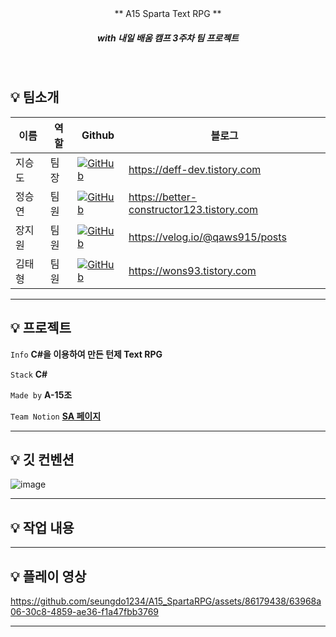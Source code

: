 
<br/>
<br/>

<p align="center"> ** A15 Sparta Text RPG **  </p>

##### <p align="center"> <b> _with 내일 배움 캠프 3주차 팀 프로젝트_ </b>


<br/>

## :bulb: 팀소개
| 이름  | 역할  |Github|블로그|
|-----|-----|---|---|
| 지승도 | 팀장  |<a href="https://github.com/seungdo1234">![GitHub](https://img.shields.io/badge/github-%23121011.svg?style=for-the-badge&logo=github&logoColor=white)</a>|https://deff-dev.tistory.com
| 정승연 | 팀원 |<a href="https://github.com/Charen523">![GitHub](https://img.shields.io/badge/github-%23121011.svg?style=for-the-badge&logo=github&logoColor=white)</a>|https://better-constructor123.tistory.com
| 장지원 | 팀원|<a href="https://github.com/qaws1234plok">![GitHub](https://img.shields.io/badge/github-%23121011.svg?style=for-the-badge&logo=github&logoColor=white)</a>|https://velog.io/@qaws915/posts
| 김태형| 팀원|<a href="https://github.com/DevWons93">![GitHub](https://img.shields.io/badge/github-%23121011.svg?style=for-the-badge&logo=github&logoColor=white)</a>|https://wons93.tistory.com
---

## :bulb: 프로젝트  

 `Info` **C#을 이용하여 만든 턴제 Text RPG**

 `Stack` **C#**   

 `Made by` **A-15조** 
 
`Team Notion`  **[SA 페이지](https://www.notion.so/teamsparta/15-1c24062ca6b64910843483d1ec282867)** 

---

## :bulb: 깃 컨벤션
![image](https://github.com/seungdo1234/A15_SpartaRPG/assets/86179438/5c83be13-05a5-4319-9a03-7ce9ffd0063c)

---

## :bulb: 작업 내용

     
--- 

## :bulb: 플레이 영상


https://github.com/seungdo1234/A15_SpartaRPG/assets/86179438/63968a06-30c8-4859-ae36-f1a47fbb3769


---
